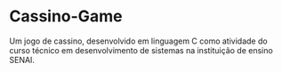 # Cassino-Game
Um jogo de cassino, desenvolvido em linguagem C como atividade do curso técnico em desenvolvimento de sistemas na instituição de ensino SENAI.
